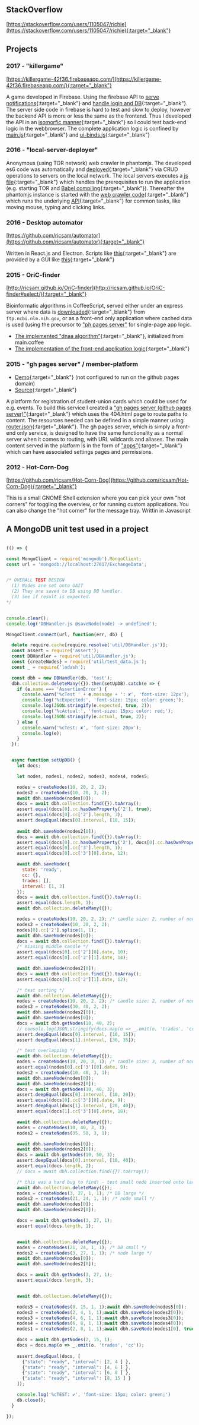 ## StackOverflow
[https://stackoverflow.com/users/1105047/richie](https://stackoverflow.com/users/1105047/richie){:target="_blank"}

## Projects

### 2017 - "killergame"
[https://killergame-42f36.firebaseapp.com/](https://killergame-42f36.firebaseapp.com/){:target="_blank"}

A game developed in Firebase. Using the firebase API to [serve notifications](https://github.com/ricsam/killergame/blob/master/functions/firebase-messaging-sw.js){:target="_blank"} and [handle login and DB](https://github.com/ricsam/killergame/blob/master/functions/app/metamorph-functions.js#L320){:target="_blank"}. The server side code in firebase is hard to test and slow to deploy, however the backend API is more or less the same as the frontend. Thus I developed the API in an [isomorfic manner](https://github.com/ricsam/killergame/blob/master/functions/app/metamorph-functions.js#L6){:target="_blank"} so I could test back-end logic in the webbrowser. The complete application logic is confined by [main.js](https://github.com/ricsam/killergame/blob/master/functions/app/main.js){:target="_blank"} and [ui-binds.js](https://github.com/ricsam/killergame/blob/master/functions/app/ui-binds.js){:target="_blank"}

### 2016 - "local-server-deployer"
Anonymous (using TOR network) web crawler in phantomjs. The developed es6 code was automatically and [deployed](https://github.com/ricsam/local-server-deployer/blob/master/deployer.js){:target="_blank"} via CRUD operations to servers on the local network. The local servers executes a [js file](https://github.com/ricsam/local-server-deployer/blob/master/local/configure.js){:target="_blank"} which handles the prerequisites to run the application (e.g. starting TOR and [Babel compiling](https://github.com/ricsam/local-server-deployer/blob/master/local/configure-api.js#L94){:target="_blank"}). Thereafter the phantomjs instance is started with the [web crawler code](https://github.com/ricsam/local-server-deployer/blob/master/local/scripts/crawler.js){:target="_blank"} which runs the underlying [API](https://github.com/ricsam/local-server-deployer/blob/master/local/scripts/keyboard-api.js){:target="_blank"} for common tasks, like moving mouse, typing and clicking links.

### 2016 - Desktop automator
[https://github.com/ricsam/automator](https://github.com/ricsam/automator){:target="_blank"}

Written in React.js and Electron. Scripts like [this](https://github.com/ricsam/automator/blob/master/scripts/autoclicker.listener.js){:target="_blank"} are provided by a GUI like [this](https://github.com/ricsam/automator/blob/master/scripts/autoclicker.renderer.js#L88){:target="_blank"}

### 2015 - OriC-finder
[http://ricsam.github.io/OriC-finder](http://ricsam.github.io/OriC-finder#select/){:target="_blank"}

Bioinformatic algorithms in CoffeeScript, served either under an express server where data is [downloaded](https://github.com/ricsam/OriC-finder/blob/v2.0/modules/genome-download.coffee){:target="_blank"} from `ftp.ncbi.nlm.nih.gov`, or as a front-end only application where cached data is used (using the precursor to ["ph pages server"](https://ricsam.github.io/folio/#2015---gh-pages-server--member-platform) for single-page app logic.

- [The implemented "dnaa algorithm"](https://github.com/ricsam/OriC-finder/tree/v2.0/public/pages_/dnaa){:target="_blank"}, initialized from main.coffee
- [The implementation of the front-end application logic](https://github.com/ricsam/OriC-finder/tree/v2.0/public/server_){:target="_blank"}

### 2015 - "gh pages server" / member-platform

- [Demo](https://ricsam.github.io/member-platform/apps/register-with-autofill){:target="_blank"} (not configured to run on the github pages domain)
- [Source](https://github.com/ricsam/member-platform/tree/gh-pages){:target="_blank"}

A platform for registration of student-union cards which could be used for e.g. events. To build this service I created a ["gh pages server (github pages server)"](https://github.com/ricsam/member-platform/tree/gh-pages/amd_/js){:target="_blank"} which uses the 404.html page to route paths to content. The resources needed can be defined in a simple manner using [router.json](https://github.com/ricsam/member-platform/blob/gh-pages/router.json){:target="_blank"}. The gh pages server, which is simply a front-end only service, is designed to have the same functionality as a normal server when it comes to routing, with URL wildcards and aliases. The main content served in the platform is in the form of ["apps"](https://github.com/ricsam/member-platform/tree/gh-pages/apps_){:target="_blank"} which can have associated settings pages and permissions. 

### 2012 - Hot-Corn-Dog
[https://github.com/ricsam/Hot-Corn-Dog](https://github.com/ricsam/Hot-Corn-Dog){:target="_blank"}

This is a small GNOME Shell extension where you can pick your own "hot corners" for toggling the overview, or for running custom applications. You can also change the "hot corner" for the message tray.
Writtin in Javascript

## A MongoDB unit test used in a project

```javascript

(() => {

const MongoClient = require('mongodb').MongoClient;
const url = 'mongodb://localhost:27017/ExchangeData';


/* OVERALL TEST DESIGN 
  (1) Nodes are set onto UAIT
  (2) They are saved to DB using DB handler.
  (3) See if result is expected.
*/


console.clear();
console.log('DBHandler.js @saveNode(node) -> undefined');

MongoClient.connect(url, function(err, db) {

  delete require.cache[require.resolve('util/DBHandler.js')];
  const assert = require('assert');
  const DBHandler = require('util/DBHandler.js');
  const {createNodes} = require('util/test_data.js');
  const _ = require('lodash');

  const dbh = new DBHandler(db, 'test');
  dbh.collection.deleteMany({}).then(setUpDB).catch(e => {
    if (e.name === 'AssertionError') {
      console.warn('%cTest ' + e.message + ': ✘', 'font-size: 12px');
      console.log('%cExpected:', 'font-size: 15px; color: green;');
      console.log(JSON.stringify(e.expected, true, 2));
      console.log('%cActual:', 'font-size: 15px; color: red;');
      console.log(JSON.stringify(e.actual, true, 2));
    } else {
      console.warn('%cTest: ✘', 'font-size: 20px');
      console.log(e);
    }
  });


  async function setUpDB() {
    let docs;

    let nodes, nodes1, nodes2, nodes3, nodes4, nodes5;

    nodes = createNodes(10, 20, 2, 2);
    nodes2 = createNodes(10, 20, 3, 2);
    await dbh.saveNode(nodes[0]);
    docs = await dbh.collection.find({}).toArray();
    assert.equal(docs[0].cc.hasOwnProperty('2'), true);
    assert.equal(docs[0].cc['2'].length, 3);
    assert.deepEqual(docs[0].interval, [10, 15]);
    
    await dbh.saveNode(nodes2[0]);
    docs = await dbh.collection.find({}).toArray();
    assert.equal(docs[0].cc.hasOwnProperty('2'), docs[0].cc.hasOwnProperty('3'), true);
    assert.equal(docs[0].cc['3'].length, 1);
    assert.equal(docs[0].cc['3'][0].date, 12);

    await dbh.saveNode({
      state: 'ready',
      cc: {},
      trades: [],
      interval: [1, 3]
    });
    docs = await dbh.collection.find({}).toArray();
    assert.equal(docs.length, 1);
    await dbh.collection.deleteMany({});

    nodes = createNodes(10, 20, 2, 2); /* candle size: 2, number of nodes: 2*/
    nodes2 = createNodes(10, 20, 2, 2);
    nodes[0].cc['2'].splice(1, 1);
    await dbh.saveNode(nodes[0]);
    docs = await dbh.collection.find({}).toArray();
    /* missing middle candle */
    assert.equal(docs[0].cc['2'][0].date, 10);
    assert.equal(docs[0].cc['2'][1].date, 14);

    await dbh.saveNode(nodes2[0]);
    docs = await dbh.collection.find({}).toArray();
    assert.equal(docs[0].cc['2'][1].date, 12);

    /* test sorting */
    await dbh.collection.deleteMany({});
    nodes = createNodes(10, 20, 2, 2); /* candle size: 2, number of nodes: 2*/
    nodes2 = createNodes(30, 40, 2, 2);
    await dbh.saveNode(nodes2[0]);
    await dbh.saveNode(nodes[0]);
    docs = await dbh.getNodes(10, 40, 2);
    // console.log(JSON.stringify(docs.map(o => _.omit(o, 'trades', 'cc')), true, 2));
    assert.deepEqual(docs[0].interval, [10, 15]); 
    assert.deepEqual(docs[1].interval, [30, 35]);

    /* test overlapping */
    await dbh.collection.deleteMany({});
    nodes = createNodes(10, 20, 3, 1); /* candle size: 3, number of nodes: 1*/
    assert.equal(nodes[0].cc['3'][0].date, 9);
    nodes2 = createNodes(10, 40, 3, 1);
    await dbh.saveNode(nodes[0]);
    await dbh.saveNode(nodes2[0]);
    docs = await dbh.getNodes(10, 40, 3);
    assert.deepEqual(docs[0].interval, [10, 20]); 
    assert.equal(docs[0].cc['3'][0].date, 9);
    assert.deepEqual(docs[1].interval, [20, 40]);
    assert.equal(docs[1].cc['3'][0].date, 18);

    await dbh.collection.deleteMany({});
    nodes = createNodes(10, 40, 3, 1);
    nodes2 = createNodes(35, 50, 3, 1);

    await dbh.saveNode(nodes[0]);
    await dbh.saveNode(nodes2[0]);
    docs = await dbh.getNodes(10, 50, 3);
    assert.deepEqual(docs[0].interval, [10, 40]); 
    assert.equal(docs.length, 2);
    // docs = await dbh.collection.find({}).toArray();

    /* this was a hard bug to find! - test small node inserted onto large DB node */
    await dbh.collection.deleteMany({});
    nodes = createNodes(3, 27, 1, 1); /* DB large */
    nodes2 = createNodes(21, 24, 1, 1); /* node small */
    await dbh.saveNode(nodes[0]);
    await dbh.saveNode(nodes2[0]);

    docs = await dbh.getNodes(3, 27, 1);
    assert.equal(docs.length, 1);


    await dbh.collection.deleteMany({});
    nodes = createNodes(21, 24, 1, 1); /* DB small */
    nodes2 = createNodes(3, 27, 1, 1); /* node large */
    await dbh.saveNode(nodes[0]);
    await dbh.saveNode(nodes2[0]);

    docs = await dbh.getNodes(3, 27, 1);
    assert.equal(docs.length, 3);


    await dbh.collection.deleteMany({});

    nodes5 = createNodes(8, 15, 1, 1);await dbh.saveNode(nodes5[0]);
    nodes2 = createNodes(2, 4, 1, 1);await dbh.saveNode(nodes2[0]);
    nodes3 = createNodes(4, 6, 1, 1);await dbh.saveNode(nodes3[0]);
    nodes4 = createNodes(6, 8, 1, 1);await dbh.saveNode(nodes4[0]);
    nodes1 = createNodes(2, 8, 1, 1);await dbh.saveNode(nodes1[0], true);

    docs = await dbh.getNodes(2, 15, 1);
    docs = docs.map(o => _.omit(o, 'trades', 'cc'));
    
    assert.deepEqual(docs, [
      {"state": "ready", "interval": [2, 4 ] },
      {"state": "ready", "interval": [4, 6 ] },
      {"state": "ready", "interval": [6, 8 ] },
      {"state": "ready", "interval": [8, 15 ] }
    ]);

    console.log('%cTEST: ✔', 'font-size: 15px; color: green;')
    db.close();
  }

});

```